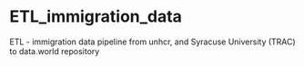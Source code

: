 # ETL_immigration_data
ETL - immigration data pipeline from unhcr, and Syracuse University (TRAC) to data.world repository
